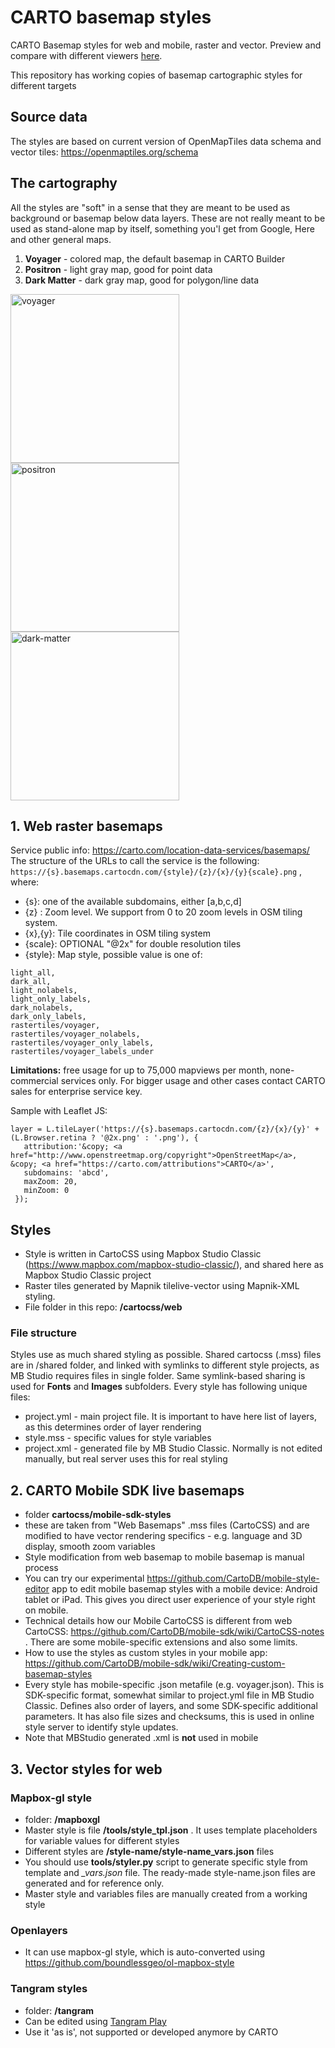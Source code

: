 # CARTO basemap styles
CARTO Basemap styles for web and mobile, raster and vector. Preview and compare with different viewers [here](https://cartodb.github.io/basemap-styles). 

This repository has working copies of basemap cartographic styles for different targets

## Source data

The styles are based on current version of OpenMapTiles data schema and vector tiles: https://openmaptiles.org/schema 

## The cartography

All the styles are "soft" in a sense that they are meant to be used as background or basemap below data layers. These are not really meant to be used as stand-alone map by itself, something you'l get from Google, Here and other general maps.

1. **Voyager** - colored map, the default basemap in CARTO Builder
2. **Positron** - light gray map, good for point data
3. **Dark Matter** - dark gray map, good for polygon/line data


<img src="/cartocss/web-styles/voyager.tm2/.thumb.png" alt = "voyager" width="270"/> <img src="/cartocss/web-styles/positron.tm2/.thumb.png" alt = "positron" width="270"/> <img src="/cartocss/web-styles/dark-matter.tm2/.thumb.png" alt = "dark-matter" width="270"/>

## 1. Web raster basemaps

Service public info: https://carto.com/location-data-services/basemaps/
The structure of the URLs to call the service is the following: `https://{s}.basemaps.cartocdn.com/{style}/{z}/{x}/{y}{scale}.png` , where:
 - {s}: one of the available subdomains, either [a,b,c,d]
 - {z} : Zoom level. We support from 0 to 20 zoom levels in OSM tiling system.
 - {x},{y}: Tile coordinates in OSM tiling system
 - {scale}: OPTIONAL "@2x" for double resolution tiles
 - {style}: Map style, possible value is one of:
```
light_all,
dark_all,
light_nolabels,
light_only_labels,
dark_nolabels,
dark_only_labels,
rastertiles/voyager,
rastertiles/voyager_nolabels,
rastertiles/voyager_only_labels,
rastertiles/voyager_labels_under
```
**Limitations:** free usage for up to 75,000 mapviews per month, none-commercial services only. For bigger usage and other cases contact CARTO sales for enterprise service key.

Sample with Leaflet JS:
```
layer = L.tileLayer('https://{s}.basemaps.cartocdn.com/{z}/{x}/{y}' + (L.Browser.retina ? '@2x.png' : '.png'), {
   attribution:'&copy; <a href="http://www.openstreetmap.org/copyright">OpenStreetMap</a>, &copy; <a href="https://carto.com/attributions">CARTO</a>',
   subdomains: 'abcd',
   maxZoom: 20,
   minZoom: 0
 });
```

## Styles

* Style is written in CartoCSS using Mapbox Studio Classic (https://www.mapbox.com/mapbox-studio-classic/), and shared here as Mapbox Studio Classic project
* Raster tiles generated by Mapnik tilelive-vector using Mapnik-XML styling. 
* File folder in this repo: **/cartocss/web**

### File structure 

Styles use as much shared styling as possible. 
Shared cartocss (.mss) files are in /shared folder, and linked with symlinks to different style projects, as MB Studio requires files in single folder. 
Same symlink-based sharing is used for **Fonts** and **Images** subfolders.
Every style has following unique files:
* project.yml - main project file. It is important to have here list of layers, as this determines order of layer rendering
* style.mss - specific values for style variables
* project.xml - generated file by MB Studio Classic. Normally is not edited manually, but real server uses this for real styling

## 2. CARTO Mobile SDK live basemaps 
* folder **cartocss/mobile-sdk-styles**
* these are taken from "Web Basemaps" .mss files (CartoCSS) and are modified to have vector rendering specifics - e.g. language and 3D display, smooth zoom variables
* Style modification from web basemap to mobile basemap is manual process
* You can try our experimental https://github.com/CartoDB/mobile-style-editor app to edit mobile basemap styles with a mobile device: Android tablet or iPad. This gives you direct user experience of your style right on mobile.
* Technical details how our Mobile CartoCSS is different from web CartoCSS: https://github.com/CartoDB/mobile-sdk/wiki/CartoCSS-notes . There are some mobile-specific extensions and also some limits.
* How to use the styles as custom styles in your mobile app: https://github.com/CartoDB/mobile-sdk/wiki/Creating-custom-basemap-styles
* Every style has mobile-specific .json metafile (e.g. voyager.json). This is SDK-specific format, somewhat similar to project.yml file in MB Studio Classic. Defines also order of layers, and some SDK-specific additional parameters. It has also file sizes and checksums, this is used in online style server to identify style updates.
* Note that MBStudio generated .xml is **not** used in mobile

## 3. Vector styles for web
### Mapbox-gl style
* folder: **/mapboxgl**
* Master style is file **/tools/style_tpl.json** . It uses template placeholders for variable values for different styles
* Different styles are **/style-name/style-name_vars.json** files
* You should use **tools/styler.py** script to generate specific style from template and *_vars.json* file. The ready-made style-name.json files are generated and for reference only.
* Master style and variables files are manually created from a working style

### Openlayers
* It can use mapbox-gl style, which is auto-converted using https://github.com/boundlessgeo/ol-mapbox-style

### Tangram styles
* folder: **/tangram**
* Can be edited using [Tangram Play](https://github.com/tangrams/tangram-play)
* Use it 'as is', not supported or developed anymore by CARTO

